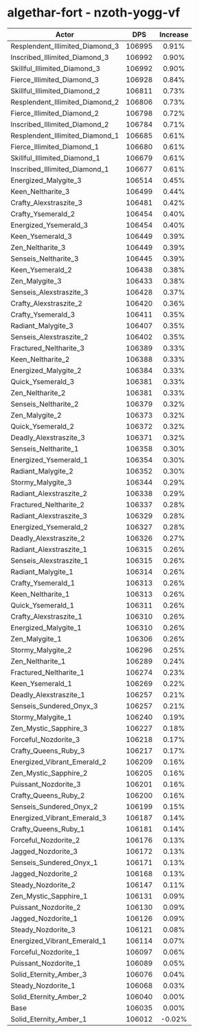 # algethar-fort - nzoth-yogg-vf
| Actor | DPS | Increase |
|---|:---:|:---:|
|Resplendent_Illimited_Diamond_3|106995|0.91%|
|Inscribed_Illimited_Diamond_3|106992|0.90%|
|Skillful_Illimited_Diamond_3|106992|0.90%|
|Fierce_Illimited_Diamond_3|106928|0.84%|
|Skillful_Illimited_Diamond_2|106811|0.73%|
|Resplendent_Illimited_Diamond_2|106806|0.73%|
|Fierce_Illimited_Diamond_2|106798|0.72%|
|Inscribed_Illimited_Diamond_2|106784|0.71%|
|Resplendent_Illimited_Diamond_1|106685|0.61%|
|Fierce_Illimited_Diamond_1|106680|0.61%|
|Skillful_Illimited_Diamond_1|106679|0.61%|
|Inscribed_Illimited_Diamond_1|106677|0.61%|
|Energized_Malygite_3|106514|0.45%|
|Keen_Neltharite_3|106499|0.44%|
|Crafty_Alexstraszite_3|106481|0.42%|
|Crafty_Ysemerald_2|106454|0.40%|
|Energized_Ysemerald_3|106454|0.40%|
|Keen_Ysemerald_3|106449|0.39%|
|Zen_Neltharite_3|106449|0.39%|
|Senseis_Neltharite_3|106445|0.39%|
|Keen_Ysemerald_2|106438|0.38%|
|Zen_Malygite_3|106433|0.38%|
|Senseis_Alexstraszite_3|106428|0.37%|
|Crafty_Alexstraszite_2|106420|0.36%|
|Crafty_Ysemerald_3|106411|0.35%|
|Radiant_Malygite_3|106407|0.35%|
|Senseis_Alexstraszite_2|106402|0.35%|
|Fractured_Neltharite_3|106389|0.33%|
|Keen_Neltharite_2|106388|0.33%|
|Energized_Malygite_2|106384|0.33%|
|Quick_Ysemerald_3|106381|0.33%|
|Zen_Neltharite_2|106381|0.33%|
|Senseis_Neltharite_2|106379|0.32%|
|Zen_Malygite_2|106373|0.32%|
|Quick_Ysemerald_2|106372|0.32%|
|Deadly_Alexstraszite_3|106371|0.32%|
|Senseis_Neltharite_1|106358|0.30%|
|Energized_Ysemerald_1|106354|0.30%|
|Radiant_Malygite_2|106352|0.30%|
|Stormy_Malygite_3|106344|0.29%|
|Radiant_Alexstraszite_2|106338|0.29%|
|Fractured_Neltharite_2|106337|0.28%|
|Radiant_Alexstraszite_3|106329|0.28%|
|Energized_Ysemerald_2|106327|0.28%|
|Deadly_Alexstraszite_2|106326|0.27%|
|Radiant_Alexstraszite_1|106315|0.26%|
|Senseis_Alexstraszite_1|106315|0.26%|
|Radiant_Malygite_1|106314|0.26%|
|Crafty_Ysemerald_1|106313|0.26%|
|Keen_Neltharite_1|106313|0.26%|
|Quick_Ysemerald_1|106311|0.26%|
|Crafty_Alexstraszite_1|106310|0.26%|
|Energized_Malygite_1|106310|0.26%|
|Zen_Malygite_1|106306|0.26%|
|Stormy_Malygite_2|106296|0.25%|
|Zen_Neltharite_1|106289|0.24%|
|Fractured_Neltharite_1|106274|0.23%|
|Keen_Ysemerald_1|106269|0.22%|
|Deadly_Alexstraszite_1|106257|0.21%|
|Senseis_Sundered_Onyx_3|106257|0.21%|
|Stormy_Malygite_1|106240|0.19%|
|Zen_Mystic_Sapphire_3|106227|0.18%|
|Forceful_Nozdorite_3|106218|0.17%|
|Crafty_Queens_Ruby_3|106217|0.17%|
|Energized_Vibrant_Emerald_2|106209|0.16%|
|Zen_Mystic_Sapphire_2|106205|0.16%|
|Puissant_Nozdorite_3|106201|0.16%|
|Crafty_Queens_Ruby_2|106200|0.16%|
|Senseis_Sundered_Onyx_2|106199|0.15%|
|Energized_Vibrant_Emerald_3|106187|0.14%|
|Crafty_Queens_Ruby_1|106181|0.14%|
|Forceful_Nozdorite_2|106176|0.13%|
|Jagged_Nozdorite_3|106172|0.13%|
|Senseis_Sundered_Onyx_1|106171|0.13%|
|Jagged_Nozdorite_2|106168|0.13%|
|Steady_Nozdorite_2|106147|0.11%|
|Zen_Mystic_Sapphire_1|106131|0.09%|
|Puissant_Nozdorite_2|106130|0.09%|
|Jagged_Nozdorite_1|106126|0.09%|
|Steady_Nozdorite_3|106121|0.08%|
|Energized_Vibrant_Emerald_1|106114|0.07%|
|Forceful_Nozdorite_1|106097|0.06%|
|Puissant_Nozdorite_1|106089|0.05%|
|Solid_Eternity_Amber_3|106076|0.04%|
|Steady_Nozdorite_1|106068|0.03%|
|Solid_Eternity_Amber_2|106040|0.00%|
|Base|106035|0.00%|
|Solid_Eternity_Amber_1|106012|-0.02%|

